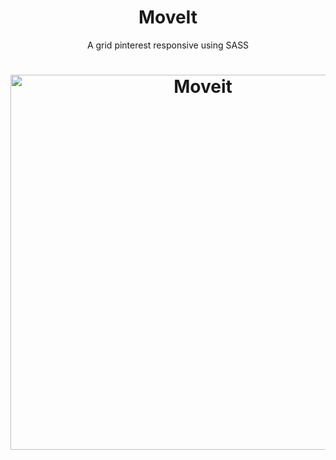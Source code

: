 <h1 align="center">
MoveIt
</h1>
<p align="center">
A grid pinterest responsive using SASS
</p>

<h1 align="center">
 <img alt="Moveit" src="https://github.com/NaySoares/Moveit/blob/main/.github/snowPhotos.png" width = "600px" />
 </h1>